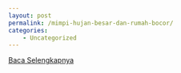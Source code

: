 ```yaml
---
layout: post
permalink: /mimpi-hujan-besar-dan-rumah-bocor/
categories:
    - Uncategorized
---
```


[Baca Selengkapnya](/01)